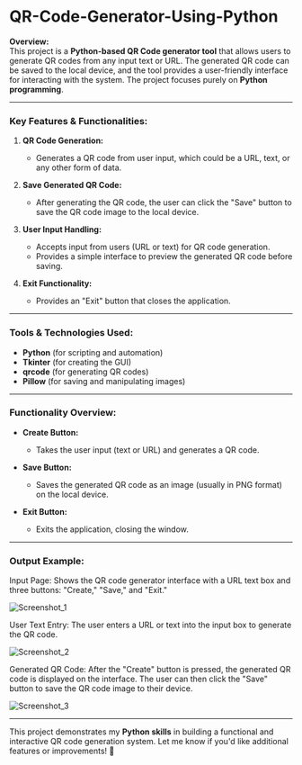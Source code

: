 # QR-Code-Generator-Using-Python

**Overview:**  
This project is a **Python-based QR Code generator tool** that allows users to generate QR codes from any input text or URL. The generated QR code can be saved to the local device, and the tool provides a user-friendly interface for interacting with the system. The project focuses purely on **Python programming**.

---

### **Key Features & Functionalities:**  

1. **QR Code Generation:**  
   - Generates a QR code from user input, which could be a URL, text, or any other form of data.  

2. **Save Generated QR Code:**  
   - After generating the QR code, the user can click the "Save" button to save the QR code image to the local device.  

3. **User Input Handling:**  
   - Accepts input from users (URL or text) for QR code generation.  
   - Provides a simple interface to preview the generated QR code before saving.  

4. **Exit Functionality:**  
   - Provides an "Exit" button that closes the application.

---

### **Tools & Technologies Used:**  
- **Python** (for scripting and automation)  
- **Tkinter** (for creating the GUI)  
- **qrcode** (for generating QR codes)  
- **Pillow** (for saving and manipulating images)  

---

### **Functionality Overview:**

- **Create Button:**  
   - Takes the user input (text or URL) and generates a QR code.  

- **Save Button:**  
   - Saves the generated QR code as an image (usually in PNG format) on the local device.  

- **Exit Button:**  
   - Exits the application, closing the window.

---

### **Output Example:**

Input Page:
Shows the QR code generator interface with a URL text box and three buttons: "Create," "Save," and "Exit."

![Screenshot_1](https://github.com/user-attachments/assets/5c072c2a-d0c5-4aec-b6b7-9b4034e4eb16)

User Text Entry:
The user enters a URL or text into the input box to generate the QR code.

![Screenshot_2](https://github.com/user-attachments/assets/352e3275-8e86-4c6b-95a7-210370daa908)

Generated QR Code:
After the "Create" button is pressed, the generated QR code is displayed on the interface. The user can then click the "Save" button to save the QR code image to their device.

![Screenshot_3](https://github.com/user-attachments/assets/83c24d00-e6e4-4c82-826b-656f83d543c3)

---

This project demonstrates
 my **Python skills** in building a functional and interactive QR code generation system. Let me know if you'd like additional features or improvements! 🚀
